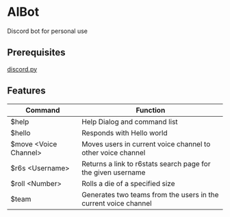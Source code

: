 # AlBot
Discord bot for personal use

## Prerequisites
[discord.py](https://github.com/Rapptz/discord.py)

## Features
Command | Function
-|-
$help | Help Dialog and command list
$hello | Responds with Hello world
$move \<Voice Channel> | Moves users in current voice channel to other voice channel
$r6s \<Username> | Returns a link to r6stats search page for the given username
$roll \<Number> | Rolls a die of a specified size
$team | Generates two teams from the users in the current voice channel
